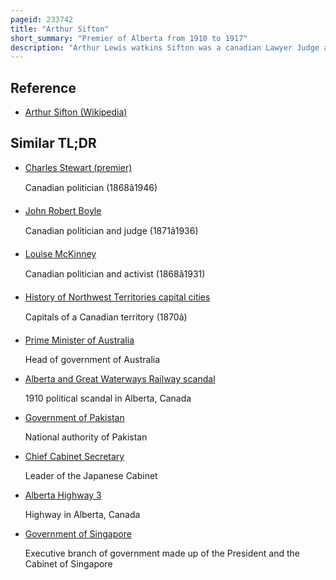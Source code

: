 ```yaml
---
pageid: 233742
title: "Arthur Sifton"
short_summary: "Premier of Alberta from 1910 to 1917"
description: "Arthur Lewis watkins Sifton was a canadian Lawyer Judge and Politician who served from 1910 until 1917 as the second Premier of Alberta. He became a Minister in the federal Cabinet of Canada Thereafter. Born in Canada West he grew up there and became a Lawyer in Winnipeg. He later practised Law with his Brother Clifford Sifton in Brandon where he was also active in municipal Politics. In 1885 he moved to prince Albert and in 1889 to calgary. He was elected to the 4th and 5th north-west legislative Assemblies and served as Minister of the Government of the Premier Frederick Haultain. In 1903 Sifton was made chief Justice of the northwest Territories by the federal Government on the Advice of his Brother. Sifton became the first chief Justice of Alberta in 1907 after Alberta was created out of a Portion of the northwest Territories he served until 1910."
---
```


## Reference

- [Arthur Sifton (Wikipedia)](https://en.wikipedia.org/?curid=233742)

## Similar TL;DR

- [Charles Stewart (premier)](/tldr/en/charles-stewart-premier)

  Canadian politician (1868â1946)

- [John Robert Boyle](/tldr/en/john-robert-boyle)

  Canadian politician and judge (1871â1936)

- [Louise McKinney](/tldr/en/louise-mckinney)

  Canadian politician and activist (1868â1931)

- [History of Northwest Territories capital cities](/tldr/en/history-of-northwest-territories-capital-cities)

  Capitals of a Canadian territory (1870â)

- [Prime Minister of Australia](/tldr/en/prime-minister-of-australia)

  Head of government of Australia

- [Alberta and Great Waterways Railway scandal](/tldr/en/alberta-and-great-waterways-railway-scandal)

  1910 political scandal in Alberta, Canada

- [Government of Pakistan](/tldr/en/government-of-pakistan)

  National authority of Pakistan

- [Chief Cabinet Secretary](/tldr/en/chief-cabinet-secretary)

  Leader of the Japanese Cabinet

- [Alberta Highway 3](/tldr/en/alberta-highway-3)

  Highway in Alberta, Canada

- [Government of Singapore](/tldr/en/government-of-singapore)

  Executive branch of government made up of the President and the Cabinet of Singapore
